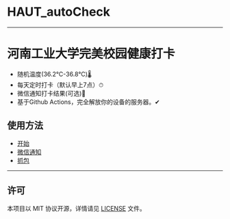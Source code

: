 # HAUT_autoCheck

------

# 河南工业大学完美校园健康打卡
* 随机温度(36.2℃-36.8℃)🌡
* 每天定时打卡（默认早上7点）⏱
* 微信通知打卡结果(可选)💬
* 基于Github Actions，完全解放你的设备的服务器。✔

## 使用方法 
- [开始](#开始)
- [微信通知](#微信通知)  
- [抓包](#抓包)
-----

## 许可

本项目以 MIT 协议开源，详情请见 [LICENSE](LICENSE) 文件。

